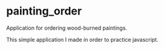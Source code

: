 # painting_order
Application for ordering wood-burned paintings.

This simple application I made in order to practice javascript.
